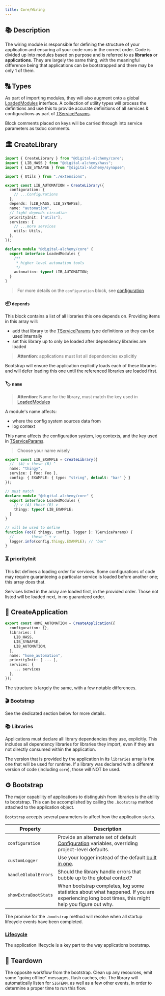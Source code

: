 ```yaml
---
title: Core/Wiring
---
```


## 📚 Description

The wiring module is responsible for defining the structure of your application and ensuring all your code runs in the correct order. Code is divided up into modules based on purpose and is referred to as **libraries** or **applications**. They are largely the same thing, with the meaningful difference being that applications can be bootstrapped and there may be only 1 of them.

## 🔠 Types

As part of importing modules, they will also augment onto a global [LoadedModules](/core/exports/LoadedModules) interface. A collection of utility types will process the definitions and use this to provide accurate definitions of all services & configurations as part of [TServiceParams](/core/exports/TServiceParams).

Block comments placed on keys will be carried through into service parameters as tsdoc comments.

## 🏛 CreateLibrary

```typescript
import { CreateLibrary } from "@digital-alchemy/core";
import { LIB_HASS } from "@digital-alchemy/hass";
import { LIB_SYNAPSE } from "@digital-alchemy/synapse";

import { Utils } from "./extensions";

export const LIB_AUTOMATION = CreateLibrary({
  configuration: {
    // ...Configurations
  },
  depends: [LIB_HASS, LIB_SYNAPSE],
  name: "automation",
  // light depends circadian
  priorityInit: ["utils"],
  services: {
    // ...more services
    utils: Utils,
  },
});

declare module "@digital-alchemy/core" {
  export interface LoadedModules {
    /**
     * higher level automation tools
     */
    automation: typeof LIB_AUTOMATION;
  }
}
```

> For more details on the `configuration` block, see [configuration](/core/configuration)

### 📦 `depends`

This block contains a list of all libraries this one depends on. Providing items in this array will:

- add that library to the [TServiceParams](/core/exports/TServiceParams) type definitions so they can be used internally
- set this library up to only be loaded after dependency libraries are loaded

> **Attention**: applications must list all dependencies explicitly

Bootstrap will ensure the application explicitly loads each of these libraries and will defer loading this one until the referenced libraries are loaded first.

### 🏷 `name`

> **Attention**: Name for the library, must match the key used in [LoadedModules](/core/exports/LoadedModules)

A module's name affects:

- where the config system sources data from
- log context

This name affects the configuration system, log contexts, and the key used in [TServiceParams](/core/exports/TServiceParams).

> Choose your name wisely

```typescript
export const LIB_EXAMPLE = CreateLibrary({
  //  (A) v these (B) ^
  name: "thingy",
  service: { foo: Foo },
  config: { EXAMPLE: { type: "string", default: "bar" } }
});

// must match
declare module "@digital-alchemy/core" {
  export interface LoadedModules {
    // v (A) these (B) v
    thingy: typeof LIB_EXAMPLE;
  }
}

// will be used to define
function Foo({ thingy, config, logger }: TServiceParams) {
  //        these ^ + v
  logger.info(config.thingy.EXAMPLE); // "bar"
}
```

### ⏳ priorityInit

This list defines a loading order for services. Some configurations of code may require guaranteeing a particular service is loaded before another one; this array does that.

Services listed in the array are loaded first, in the provided order. Those not listed will be loaded next, in no guaranteed order.

## 🚀 CreateApplication

```typescript
export const HOME_AUTOMATION = CreateApplication({
  configuration: {},
  libraries: [
    LIB_HASS,
    LIB_SYNAPSE,
    LIB_AUTOMATION,
  ],
  name: "home_automation",
  priorityInit: [ ... ],
  services: {
    ... services
  },
});
```

The structure is largely the same, with a few notable differences.

### 🎬 Bootstrap

See the dedicated section below for more details.

### 📚 Libraries

Applications must declare all library dependencies they use, explicitly. This includes all dependency libraries for libraries they import, even if they are not directly consumed within the application.

The version that is provided by the application in its `libraries` array is the one that will be used for runtime. If a library was declared with a different version of code (including `core`), those will NOT be used.

## ⚙️ Bootstrap

The major capability of applications to distinguish from libraries is the ability to bootstrap. This can be accomplished by calling the `.bootstrap` method attached to the application object.

`Bootstrap` accepts several parameters to affect how the application starts.

| Property                 | Description                                                                                                                                     |
| ------------------------ | ----------------------------------------------------------------------------------------------------------------------------------------------- |
| `configuration`      | Provide an alternate set of default [Configuration](/core/configuration) variables, overriding project-level defaults.                                             |
| `customLogger`       | Use your logger instead of the default [built in one](/core/logger).                                                                                |
| `handleGlobalErrors`     | Should the library handle errors that bubble up to the global context?            |
| `showExtraBootStats` | When bootstrap completes, log some statistics about what happened. If you are experiencing long boot times, this might help you figure out why. |

The promise for the `.bootstrap` method will resolve when all startup lifecycle events have been completed.

### [Lifecycle](/core/lifecycle)

The application lifecycle is a key part to the way applications bootstrap.

## 🛑 Teardown

The opposite workflow from the bootstrap. Clean up any resources, emit some "going offline" messages, flush caches, etc. The library will automatically listen for `SIGTERM`, as well as a few other events, in order to determine a proper time to run this flow.
